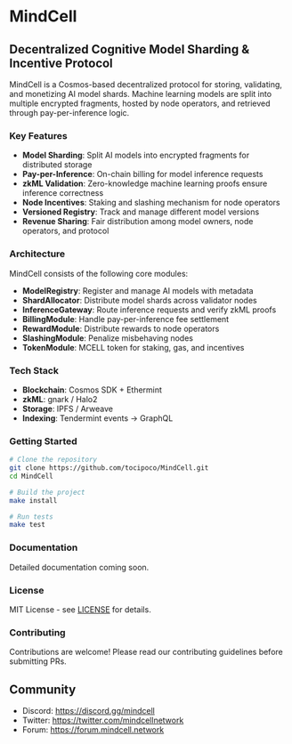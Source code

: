 # MindCell

## Decentralized Cognitive Model Sharding & Incentive Protocol

MindCell is a Cosmos-based decentralized protocol for storing, validating, and monetizing AI model shards. Machine learning models are split into multiple encrypted fragments, hosted by node operators, and retrieved through pay-per-inference logic.

### Key Features

- **Model Sharding**: Split AI models into encrypted fragments for distributed storage
- **Pay-per-Inference**: On-chain billing for model inference requests
- **zkML Validation**: Zero-knowledge machine learning proofs ensure inference correctness
- **Node Incentives**: Staking and slashing mechanism for node operators
- **Versioned Registry**: Track and manage different model versions
- **Revenue Sharing**: Fair distribution among model owners, node operators, and protocol

### Architecture

MindCell consists of the following core modules:

- **ModelRegistry**: Register and manage AI models with metadata
- **ShardAllocator**: Distribute model shards across validator nodes
- **InferenceGateway**: Route inference requests and verify zkML proofs
- **BillingModule**: Handle pay-per-inference fee settlement
- **RewardModule**: Distribute rewards to node operators
- **SlashingModule**: Penalize misbehaving nodes
- **TokenModule**: MCELL token for staking, gas, and incentives

### Tech Stack

- **Blockchain**: Cosmos SDK + Ethermint
- **zkML**: gnark / Halo2
- **Storage**: IPFS / Arweave
- **Indexing**: Tendermint events → GraphQL

### Getting Started

```bash
# Clone the repository
git clone https://github.com/tocipoco/MindCell.git
cd MindCell

# Build the project
make install

# Run tests
make test
```

### Documentation

Detailed documentation coming soon.

### License

MIT License - see [LICENSE](LICENSE) for details.

### Contributing

Contributions are welcome! Please read our contributing guidelines before submitting PRs.

## Community

- Discord: https://discord.gg/mindcell
- Twitter: https://twitter.com/mindcellnetwork
- Forum: https://forum.mindcell.network

